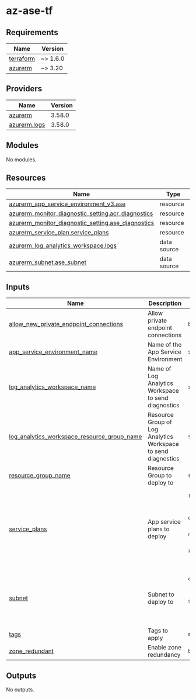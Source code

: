 # az-ase-tf

<!-- BEGIN_TF_DOCS -->
## Requirements

| Name | Version |
|------|---------|
| <a name="requirement_terraform"></a> [terraform](#requirement\_terraform) | ~> 1.6.0 |
| <a name="requirement_azurerm"></a> [azurerm](#requirement\_azurerm) | ~> 3.20 |

## Providers

| Name | Version |
|------|---------|
| <a name="provider_azurerm"></a> [azurerm](#provider\_azurerm) | 3.58.0 |
| <a name="provider_azurerm.logs"></a> [azurerm.logs](#provider\_azurerm.logs) | 3.58.0 |

## Modules

No modules.

## Resources

| Name | Type |
|------|------|
| [azurerm_app_service_environment_v3.ase](https://registry.terraform.io/providers/hashicorp/azurerm/latest/docs/resources/app_service_environment_v3) | resource |
| [azurerm_monitor_diagnostic_setting.acr_diagnostics](https://registry.terraform.io/providers/hashicorp/azurerm/latest/docs/resources/monitor_diagnostic_setting) | resource |
| [azurerm_monitor_diagnostic_setting.ase_diagnostics](https://registry.terraform.io/providers/hashicorp/azurerm/latest/docs/resources/monitor_diagnostic_setting) | resource |
| [azurerm_service_plan.service_plans](https://registry.terraform.io/providers/hashicorp/azurerm/latest/docs/resources/service_plan) | resource |
| [azurerm_log_analytics_workspace.logs](https://registry.terraform.io/providers/hashicorp/azurerm/latest/docs/data-sources/log_analytics_workspace) | data source |
| [azurerm_subnet.ase_subnet](https://registry.terraform.io/providers/hashicorp/azurerm/latest/docs/data-sources/subnet) | data source |

## Inputs

| Name | Description | Type | Default | Required |
|------|-------------|------|---------|:--------:|
| <a name="input_allow_new_private_endpoint_connections"></a> [allow\_new\_private\_endpoint\_connections](#input\_allow\_new\_private\_endpoint\_connections) | Allow private endpoint connections | `bool` | `true` | no |
| <a name="input_app_service_environment_name"></a> [app\_service\_environment\_name](#input\_app\_service\_environment\_name) | Name of the App Service Environment | `string` | n/a | yes |
| <a name="input_log_analytics_workspace_name"></a> [log\_analytics\_workspace\_name](#input\_log\_analytics\_workspace\_name) | Name of Log Analytics Workspace to send diagnostics | `string` | n/a | yes |
| <a name="input_log_analytics_workspace_resource_group_name"></a> [log\_analytics\_workspace\_resource\_group\_name](#input\_log\_analytics\_workspace\_resource\_group\_name) | Resource Group of Log Analytics Workspace to send diagnostics | `string` | n/a | yes |
| <a name="input_resource_group_name"></a> [resource\_group\_name](#input\_resource\_group\_name) | Resource Group to deploy to | `string` | n/a | yes |
| <a name="input_service_plans"></a> [service\_plans](#input\_service\_plans) | App service plans to deploy | <pre>list(object(<br>    {<br>      name                     = string<br>      os_type                  = optional(string, "Linux")<br>      sku_name                 = string<br>      worker_count             = number<br>      per_site_scaling_enabled = optional(bool, false)<br>      zone_balancing_enabled   = optional(bool, true)<br>    }<br>  ))</pre> | `[]` | no |
| <a name="input_subnet"></a> [subnet](#input\_subnet) | Subnet to deploy to | <pre>object(<br>    {<br>      name                 = string<br>      virtual_network_name = string<br>      resource_group_name  = string<br>    }<br>  )</pre> | n/a | yes |
| <a name="input_tags"></a> [tags](#input\_tags) | Tags to apply | `map(string)` | n/a | yes |
| <a name="input_zone_redundant"></a> [zone\_redundant](#input\_zone\_redundant) | Enable zone redundancy | `bool` | `true` | no |

## Outputs

No outputs.
<!-- END_TF_DOCS -->
